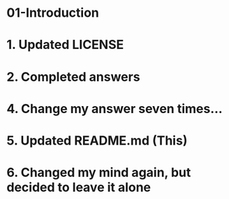 # 01-Introduction

# 1. Updated LICENSE
# 2. Completed answers
# 4. Change my answer seven times...
# 5. Updated README.md (This)
# 6. Changed my mind again, but decided to leave it alone